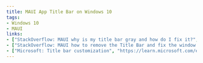 ```yaml
---
title: MAUI App Title Bar on Windows 10
tags:
- Windows 10
- MAUI
links:
- ["StackOverflow: MAUI why is my title bar gray and how do I fix it?", https://stackoverflow.com/questions/74570449/maui-why-is-my-title-bar-gray-and-how-do-i-fix-it]
- ["StackOverflow: MAUI how to remove the Title Bar and fix the window size?", https://stackoverflow.com/questions/71806578/maui-how-to-remove-the-title-bar-and-fix-the-window-size]
- ["Microsoft: Title bar customization", "https://learn.microsoft.com/en-us/windows/apps/develop/title-bar?tabs=wasdk"]
---
```

